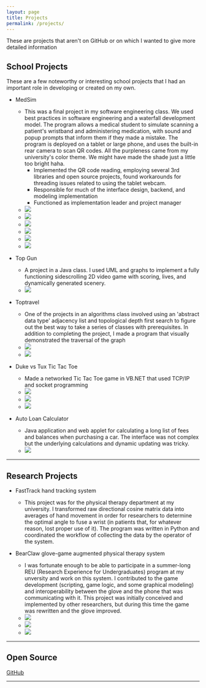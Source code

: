 ```yaml
---
layout: page
title: Projects
permalink: /projects/
---
```


These are projects that aren't on GitHub or  on which I wanted to give more detailed information

## School Projects ##

These are a few noteworthy or interesting school projects that I had an important role in developing or created on my own.

 - MedSim
     - This was a final project in my software engineering class. We used best practices in software engineering and a waterfall development model. The program allows a medical student to simulate scanning a patient's wristband and administering medication, with sound and popup prompts that inform them if they made a mistake. The program is deployed on a tablet or large phone, and uses the built-in rear camera to scan QR codes. All the purpleness came from my university's color theme. We might have made the shade just a little too bright haha.
         - Implemented the QR code reading, employing several 3rd libraries and open source projects, found workarounds for threading issues related to using the tablet webcam.
         - Responsible for much of the interface design, backend, and modeling implementation
         - Functioned as implementation leader and project manager
     - ![](images/medsim/give_medication.png)
     - ![](images/medsim/give_medication2.png)
     - ![](images/medsim/give_medication_success.png)
     - ![](images/medsim/create_prescription1.png)
     - ![](images/medsim/create_medications_patients.png)
     - ![](images/medsim/create_medication1.png)

     
 - Top Gun
     - A project in a Java class. I used UML and graphs to implement a fully functioning sidescrolling 2D video game with scoring, lives, and dynamically generated scenery.
     - ![](images/top_gun/top_gun_main_screen.png)
     
     
  - Toptravel
     - One of the projects in an algorithms class involved using an 'abstract data type' adjacency list and topological depth first search to figure out the best way to take a series of classes with prerequisites. In addition to completing the project, I made a program that visually demonstrated the traversal of the graph
     - ![](images/toptravel/Toptravel_main_screen.png)
     - ![](images/toptravel/Toptravel_results.png)
    
    
   - Duke vs Tux Tic Tac Toe
     - Made a networked Tic Tac Toe game in VB.NET that used TCP/IP and socket programming
     - ![](images/tic_tac_toe/client1.png)
     - ![](images/tic_tac_toe/client2.png)
     - ![](images/tic_tac_toe/server.png)
    
    
   - Auto Loan Calculator
     - Java application and web applet for calculating a long list of fees and balances when purchasing a car. The interface was not complex but the underlying calculations and dynamic updating was tricky.
     - ![](images/auto_loan_calculator/auto_loan_calculator_1.png)

----------

## Research Projects ##

 - FastTrack hand tracking system
    - This project was for the physical therapy department at my university. I transformed raw directional cosine matrix data into averages of hand movement in order for researchers to determine the optimal angle to fuse
    a wrist (in patients that, for whatever reason, lost proper use of it). The program was written in Python and coordinated the workflow of collecting the data by the operator of the system.

    
 - BearClaw glove-game augmented physical therapy system
     - I was fortunate enough to be able to participate in a summer-long REU (Research Experience for Undergraduates) program at my unversity and work on this system. I contributed to the game development (scripting,
     game logic, and some graphical modeling) and interoperability between the glove and the phone that was communicating with it. This project was initially conceived and implemented by other researchers, but during 
     this time the game was rewritten and the glove improved.
     - ![](images/bearclaw/bearclaw_in_ide.png)
     - ![](images/bearclaw/bearclaw_on_phone.png)
     - ![](images/bearclaw/bearclaw_glove.png)

----------

## Open Source ##

 [GitHub](https://github.com/elitallman)

----------

